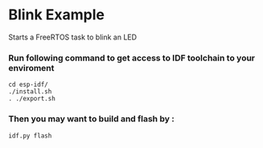 # Blink Example

Starts a FreeRTOS task to blink an LED

### Run following command to get access to IDF toolchain to your enviroment
```
cd esp-idf/
./install.sh
. ./export.sh
```

### Then you may want to build and flash by :

```
idf.py flash
```


